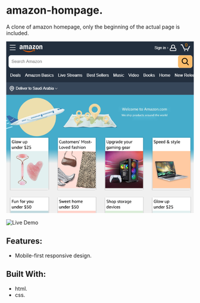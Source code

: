 # amazon-hompage.
A clone of amazon homepage, only the beginning of the actual page is included.

![Screenshot](preview.png)

![Live Demo](https://wdataw.github.io/amazon-homepage/)

## Features:
- Mobile-first responsive design.

## Built With:
- html.
- css.

